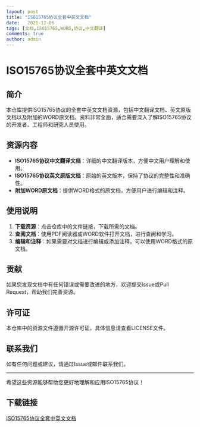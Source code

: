 ```yaml
---
layout: post
title: "ISO15765协议全套中英文文档"
date:   2021-12-06
tags: [文档,ISO15765,WORD,协议,中文翻译]
comments: true
author: admin
---
```

# ISO15765协议全套中英文文档

## 简介

本仓库提供ISO15765协议的全套中英文文档资源，包括中文翻译文档、英文原版文档以及附加的WORD原文档。资料非常全面，适合需要深入了解ISO15765协议的开发者、工程师和研究人员使用。

## 资源内容

- **ISO15765协议中文翻译文档**：详细的中文翻译版本，方便中文用户理解和使用。
- **ISO15765协议英文原版文档**：原始的英文版本，保持了协议的完整性和准确性。
- **附加WORD原文档**：提供WORD格式的原文档，方便用户进行编辑和注释。

## 使用说明

1. **下载资源**：点击仓库中的文件链接，下载所需的文档。
2. **查阅文档**：使用PDF阅读器或WORD软件打开文档，进行查阅和学习。
3. **编辑和注释**：如果需要对文档进行编辑或添加注释，可以使用WORD格式的原文档。

## 贡献

如果您发现文档中有任何错误或需要改进的地方，欢迎提交Issue或Pull Request，帮助我们完善资源。

## 许可证

本仓库中的资源文件遵循开源许可证，具体信息请查看LICENSE文件。

## 联系我们

如有任何问题或建议，请通过Issue或邮件联系我们。

---

希望这些资源能够帮助您更好地理解和应用ISO15765协议！

## 下载链接

[ISO15765协议全套中英文文档](https://pan.quark.cn/s/69f9e2e10149)